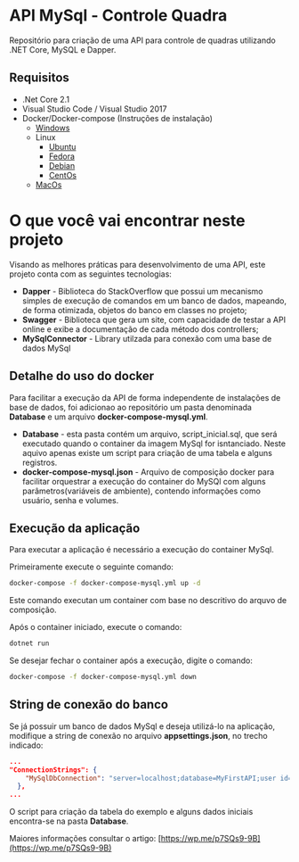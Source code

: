 # API MySql - Controle Quadra

Repositório para criação de uma API para controle de quadras utilizando .NET Core, MySQL e Dapper.

## Requisitos

- .Net Core 2.1
- Visual Studio Code / Visual Studio 2017
- Docker/Docker-compose (Instruções de instalação)
  - [Windows](https://docs.docker.com/docker-for-windows/install/#start-docker-for-windows)
  - Linux
    - [Ubuntu](https://docs.docker.com/install/linux/docker-ce/ubuntu/#prerequisites)
    - [Fedora](https://docs.docker.com/install/linux/docker-ce/fedora/)
 	- [Debian](https://docs.docker.com/install/linux/docker-ce/debian/)
 	- [CentOs](https://docs.docker.com/install/linux/docker-ce/centos/)
  - [MacOs](https://docs.docker.com/docker-for-mac/install/)

# O que você vai encontrar neste projeto

Visando as melhores práticas para desenvolvimento de uma API, este projeto conta com as seguintes tecnologias:
- **Dapper** - Biblioteca do StackOverflow que possui um mecanismo simples de execução de comandos em um banco de dados, mapeando, de forma otimizada, objetos do banco em classes no projeto;
- **Swagger** - Biblioteca que gera um site, com capacidade de testar a API online e exibe a documentação de cada método dos controllers;
- **MySqlConnector** - Library utilzada para conexão com uma base de dados MySql

## Detalhe do uso do docker

Para facilitar a execução da API de forma independente de instalações de base de dados, foi adicionao ao repositório um pasta denominada **Database** e um arquivo **docker-compose-mysql.yml**.
- **Database** - esta pasta contém um arquivo, script_inicial.sql, que será executado quando o container da imagem MySql for isntanciado. Neste aquivo apenas existe um script para criação de uma tabela e alguns registros.
- **docker-compose-mysql.json** - Arquivo de composição docker para facilitar orquestrar a execução do container do MySQl com alguns parâmetros(variáveis de ambiente), contendo informações como usuário, senha e volumes.

## Execução da aplicação

Para executar a aplicação é necessário a execução do container MySql. 

Primeiramente execute o seguinte comando:

```bash
docker-compose -f docker-compose-mysql.yml up -d
```

Este comando executan um container com base no descritivo do arquvo de composição.

Após o container iniciado, execute o comando:

```bash
dotnet run
```
Se desejar fechar o container após a execução, digite o comando:

```bash
docker-compose -f docker-compose-mysql.yml down
```

## String de conexão do banco

Se já possuir um banco de dados MySql e deseja utilizá-lo na aplicação, modifique a string de conexão no arquivo **appsettings.json**, no trecho indicado:

```json
...
"ConnectionStrings": {
    "MySqlDbConnection": "server=localhost;database=MyFirstAPI;user id=root;password=p@ssw0rd"
  },
...

```

O script para criação da tabela do exemplo e alguns dados iniciais encontra-se na pasta **Database**.

Maiores informações consultar o artigo: 
[https://wp.me/p7SQs9-9B](https://wp.me/p7SQs9-9B)
